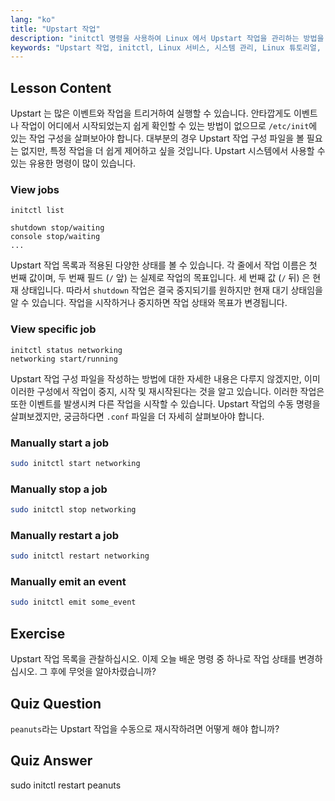 ```yaml
---
lang: "ko"
title: "Upstart 작업"
description: "initctl 명령을 사용하여 Linux 에서 Upstart 작업을 관리하는 방법을 배웁니다. 작업 상태를 이해하고 서비스를 시작, 중지 및 재시작합니다. Linux 시스템 관리 기술을 향상시키세요."
keywords: "Upstart 작업, initctl, Linux 서비스, 시스템 관리, Linux 튜토리얼, 초보자 가이드"
---
```


## Lesson Content

Upstart 는 많은 이벤트와 작업을 트리거하여 실행할 수 있습니다. 안타깝게도 이벤트나 작업이 어디에서 시작되었는지 쉽게 확인할 수 있는 방법이 없으므로 `/etc/init`에 있는 작업 구성을 살펴보아야 합니다. 대부분의 경우 Upstart 작업 구성 파일을 볼 필요는 없지만, 특정 작업을 더 쉽게 제어하고 싶을 것입니다. Upstart 시스템에서 사용할 수 있는 유용한 명령이 많이 있습니다.

### View jobs

```plaintext
initctl list

shutdown stop/waiting
console stop/waiting
...
```

Upstart 작업 목록과 적용된 다양한 상태를 볼 수 있습니다. 각 줄에서 작업 이름은 첫 번째 값이며, 두 번째 필드 (`/` 앞) 는 실제로 작업의 목표입니다. 세 번째 값 (`/` 뒤) 은 현재 상태입니다. 따라서 `shutdown` 작업은 결국 중지되기를 원하지만 현재 대기 상태임을 알 수 있습니다. 작업을 시작하거나 중지하면 작업 상태와 목표가 변경됩니다.

### View specific job

```plaintext
initctl status networking
networking start/running
```

Upstart 작업 구성 파일을 작성하는 방법에 대한 자세한 내용은 다루지 않겠지만, 이미 이러한 구성에서 작업이 중지, 시작 및 재시작된다는 것을 알고 있습니다. 이러한 작업은 또한 이벤트를 발생시켜 다른 작업을 시작할 수 있습니다. Upstart 작업의 수동 명령을 살펴보겠지만, 궁금하다면 `.conf` 파일을 더 자세히 살펴보아야 합니다.

### Manually start a job

```bash
sudo initctl start networking
```

### Manually stop a job

```bash
sudo initctl stop networking
```

### Manually restart a job

```bash
sudo initctl restart networking
```

### Manually emit an event

```bash
sudo initctl emit some_event
```

## Exercise

Upstart 작업 목록을 관찰하십시오. 이제 오늘 배운 명령 중 하나로 작업 상태를 변경하십시오. 그 후에 무엇을 알아차렸습니까?

## Quiz Question

`peanuts`라는 Upstart 작업을 수동으로 재시작하려면 어떻게 해야 합니까?

## Quiz Answer

sudo initctl restart peanuts
